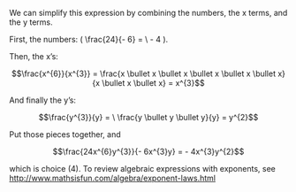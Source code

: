 We can simplify this expression by combining the numbers,
the x terms, and the y terms.

First, the numbers: \( \frac{24}{- 6} = \  - 4 \).

Then, the x’s:

$$\frac{x^{6}}{x^{3}} = \frac{x \bullet x \bullet x \bullet x \bullet x \bullet x}{x \bullet x \bullet x} = x^{3}$$

And finally the y’s:

$$\frac{y^{3}}{y} = \ \frac{y \bullet y \bullet y}{y} = y^{2}$$

Put those pieces together, and

$$\frac{24x^{6}y^{3}}{- 6x^{3}y} = - 4x^{3}y^{2}$$ 

which is choice (4). To
review algebraic expressions with exponents, see
<http://www.mathsisfun.com/algebra/exponent-laws.html>

